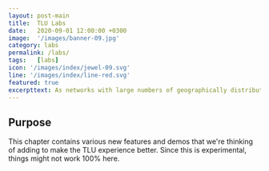 ```yaml
---
layout: post-main
title:  TLU Labs
date:   2020-09-01 12:00:00 +0300
image:  '/images/banner-09.jpg'
category: labs
permalink: /labs/
tags:   [labs]
icon: '/images/index/jewel-09.svg'
line: '/images/index/line-red.svg'
featured: true
excerpttext: As networks with large numbers of geographically distributed nodes evolve, issues such as processing delays and data transfers may arise, potentially creating an environment for adversarial attacks.
---
```


## Purpose

This chapter contains various new features and demos that we're thinking of adding to make the TLU experience better. Since this is experimental, things might not work 100% here.
